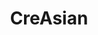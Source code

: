 ---
layout: place
title: "CreAsian"
permalink: /california/morgan-hill/creasian.html
stateAbbr: CA
stateName: California
cityName: Morgan Hill
seo:
  name: "CreAsian"
  type: Restaurant
  links: https://www.creasiansushi.com/home
description: "CreAsian serves delicious sushi in Morgan Hill, California. Try fresh Japanese dishes for a great dining experience. "
place_id: ChIJfVoM2_EgjoAR-KaCQr5d7Ig
photos:
  - name: >-
      places/ChIJfVoM2_EgjoAR-KaCQr5d7Ig/photos/AeeoHcKq6ZxO5AVMoEI6YD7FICLsbT_FZ4FfL695SyJr6kbAGEJix_1CmqKRAODV8prFYtVDMVwhJL9xFuvt7UyRpki8ihHXsbReUuBi_Nne7QFvToTWgWVXuHxTZH11-nmMxXt6x28v-aXSFKIPIwJl04K-4inpJx32a1eX_DVuTg6QAs5a6LC7L9RrMeRSHZTT8BF_GQn1fpordeBF8nYicpWBflEzCYRMzuTAxJjbypDtGWVEfvT603pDWzsrQhboJqlorZUOIaTKFCZkyGPYNHAa1paVXtX_F3FruBSQXRZhx3tylE1hsINUc8W2ARFmDxjntgEWCdWd4YChYhlnpBj2aO5Qejrdx0xOuP_VO4wjJKGd-Xujybn5w8xG9sEzH-mE1X4BPnQdHJfkYeEYQw8lo_U6e7HjHkv-ZNbNh-QsKwcx
    widthPx: 4080
    heightPx: 3072
    authorAttributions:
      - displayName: Michael brady
        uri: https://maps.google.com/maps/contrib/107210027836005232362
        photoUri: >-
          https://lh3.googleusercontent.com/a-/ALV-UjVWck9ysPw2tSuqTUhgPkFZg2Ba13Vd7cl1P_q4v1UcAlRGHpqw3g=s100-p-k-no-mo
    flagContentUri: >-
      https://www.google.com/local/imagery/report/?cb_client=maps_api_places.places_api&image_key=!1e10!2sCIHM0ogKEICAgICThrSTpwE&hl=en-US
    googleMapsUri: >-
      https://www.google.com/maps/place//data=!3m4!1e2!3m2!1sCIHM0ogKEICAgICThrSTpwE!2e10!4m2!3m1!1s0x808e20f1db0c5a7d:0x88ec5dbe4282a6f8
  - name: >-
      places/ChIJfVoM2_EgjoAR-KaCQr5d7Ig/photos/AeeoHcIYfkAI5E7TX6a_wJsjVgkKE_Fl_Wd4mW5lobUGk1K85qP6BmjSkme50GkutZj5iW4N6AbE8nEuKovRMcMwmfLcMnzO4PQSJu4S3QuBXEtKwF2Y8pajiofYU8TTPv6qCOy_oaX4HEWIfQEh9wanJGXhAsYAyItk8yYj3lnAFSqzxsabwmMGzpgh3dPqsNBpPOLA_hbQseQ0S8szZcoRCNnmu1xw-6v6LW4H4S-LvULVcvpJGrwOa4E6b_bu9y_XwWBnuu0zBaglt5UxprHg2NxX0eweR2eoPbRwImSnYhZ-ng
    widthPx: 1284
    heightPx: 975
    authorAttributions:
      - displayName: CreAsian
        uri: https://maps.google.com/maps/contrib/103327661381179485839
        photoUri: >-
          https://lh3.googleusercontent.com/a/ACg8ocKHtlweZmR-0R9ef93CHzVNEmHS-wlwngDEA4eLW0eArxE7jQ=s100-p-k-no-mo
    flagContentUri: >-
      https://www.google.com/local/imagery/report/?cb_client=maps_api_places.places_api&image_key=!1e10!2sAF1QipNLwfuV8wyUz8Adot7pJOIpFFoZ-cwiTQAvVK7e&hl=en-US
    googleMapsUri: >-
      https://www.google.com/maps/place//data=!3m4!1e2!3m2!1sAF1QipNLwfuV8wyUz8Adot7pJOIpFFoZ-cwiTQAvVK7e!2e10!4m2!3m1!1s0x808e20f1db0c5a7d:0x88ec5dbe4282a6f8
  - name: >-
      places/ChIJfVoM2_EgjoAR-KaCQr5d7Ig/photos/AeeoHcLJdnz3AFnJe0f3_iaTmqpM9NdoB2f_qChp5uYq1AfqrCwXeju-MRJbXTNgHdnCbq1UBQe4qwYWQz0daOQjww9BTDQECOxZeB7TFXvGKRebL-aDNg1pVQAfrTy1cOfEk59mO_5zO2dOiaQSDDy4InRJiXpCkaD_vhl6PAFkoOkbVwgc80yeBobzTpRDj-tB0qb0xLKbm6SfetvaukGHLY1EwgVhN05THqv3_-N2zsbXK_fd8c04VHfA5MIere-l52BrvqL6G8Se94ANbTmAezWX0H6G8efS-k7UvKADCDhG8w
    widthPx: 4800
    heightPx: 3850
    authorAttributions:
      - displayName: CreAsian
        uri: https://maps.google.com/maps/contrib/103327661381179485839
        photoUri: >-
          https://lh3.googleusercontent.com/a/ACg8ocKHtlweZmR-0R9ef93CHzVNEmHS-wlwngDEA4eLW0eArxE7jQ=s100-p-k-no-mo
    flagContentUri: >-
      https://www.google.com/local/imagery/report/?cb_client=maps_api_places.places_api&image_key=!1e10!2sAF1QipOAaDa8DPtXUD-Zh_uIsXEOE2UihNCeoWD0V6ZJ&hl=en-US
    googleMapsUri: >-
      https://www.google.com/maps/place//data=!3m4!1e2!3m2!1sAF1QipOAaDa8DPtXUD-Zh_uIsXEOE2UihNCeoWD0V6ZJ!2e10!4m2!3m1!1s0x808e20f1db0c5a7d:0x88ec5dbe4282a6f8
  - name: >-
      places/ChIJfVoM2_EgjoAR-KaCQr5d7Ig/photos/AeeoHcJsUrSOnZaZ5aqvVJECiWOFfuOKB02tFSdMvRcXp69Iux2it5Oy3ovIM2h_6pMjApKTjDuThnJJSfHi3cy6ueTF2yBFthGqDbCP1buJDKjSCHyq7jimG4QNKqZ8UUN4KAv4xk20H9yKfWTPUI1IbGOPAsJevpBg8UR5vH4UUsBh0NHvo3sPE1KPQfj8HmawvpS26bAtpcRpwsHyQ3gmm1bXajM9z-N7WW_SUIW5rcBhP4f4jNZmCDpXPGQAi81IeZ1cNpcSwk4p_3i5j2rcU7LfYyiwmjIGNSECBKpt91V-4g
    widthPx: 2387
    heightPx: 2240
    authorAttributions:
      - displayName: CreAsian
        uri: https://maps.google.com/maps/contrib/103327661381179485839
        photoUri: >-
          https://lh3.googleusercontent.com/a/ACg8ocKHtlweZmR-0R9ef93CHzVNEmHS-wlwngDEA4eLW0eArxE7jQ=s100-p-k-no-mo
    flagContentUri: >-
      https://www.google.com/local/imagery/report/?cb_client=maps_api_places.places_api&image_key=!1e10!2sAF1QipMaFtbHhdSd33t_JwQhanS_88M1ElTq03ECAzpI&hl=en-US
    googleMapsUri: >-
      https://www.google.com/maps/place//data=!3m4!1e2!3m2!1sAF1QipMaFtbHhdSd33t_JwQhanS_88M1ElTq03ECAzpI!2e10!4m2!3m1!1s0x808e20f1db0c5a7d:0x88ec5dbe4282a6f8
  - name: >-
      places/ChIJfVoM2_EgjoAR-KaCQr5d7Ig/photos/AeeoHcK8GFobcsAhxaqlmfxCl5dCGKk3i6XH2F8piuQ0xCL4LKu4RDEkUQmTCnxU_1yXyGOXbg5fbQXxM60moJmCoRDKJKkqmREeXN8EpvSvMsTZAtqMwyDTRP6FTQFahAXxmIUleXe35dia4wq_xQylcP-r1uQ7U-qkt65ZJsVmoo2k-uiB4t-J873CArWs3mJLVeMO_1NBlzZ-I_l77cfUyLdvw2UoNYtD5Cqlw-h5EojrS1CfRLOfxKqzmmOx7pcNg1YbsWLbLc7CpA7i2YqqmXvO_3_dce3HwVPkUTwht8aOag
    widthPx: 1680
    heightPx: 1120
    authorAttributions:
      - displayName: CreAsian
        uri: https://maps.google.com/maps/contrib/103327661381179485839
        photoUri: >-
          https://lh3.googleusercontent.com/a/ACg8ocKHtlweZmR-0R9ef93CHzVNEmHS-wlwngDEA4eLW0eArxE7jQ=s100-p-k-no-mo
    flagContentUri: >-
      https://www.google.com/local/imagery/report/?cb_client=maps_api_places.places_api&image_key=!1e10!2sAF1QipNidaV_4Rp1JvJq0aFoNwiuTUcKQFhRld8qRZfU&hl=en-US
    googleMapsUri: >-
      https://www.google.com/maps/place//data=!3m4!1e2!3m2!1sAF1QipNidaV_4Rp1JvJq0aFoNwiuTUcKQFhRld8qRZfU!2e10!4m2!3m1!1s0x808e20f1db0c5a7d:0x88ec5dbe4282a6f8
  - name: >-
      places/ChIJfVoM2_EgjoAR-KaCQr5d7Ig/photos/AeeoHcJ55eBXwFG4bY_b7cl9Hspb0UBzOak1S61wG2rFCaPSgB3Molx263wLBggC_5h8O7PxZzo5OxGg2Oe07qlZ9zD9QczRNHAMhxf6WOl7My0jDj_YjlL7PwPAj7wpJ8Ig0_UQ376yqFvQKzNG4eFQeGUDr9w1Ve7O72mm-KW0RBLEZ3fKFqEuxrvftZWDVCSXhCHMxvl2UKjGoZH1NZfkRGSg6e1lf8awKDUnrytfTbC2NgVF5Xdq6UFXtut2Gpe_daiG9e0Na-9iCVoOnlxB8AtgHT2haE9uzzbOf9Q3joZmSzXtwTYWIcepnSQFAJaWz8INKgW-8Gwy18Va99kbgWscKpqu30IxZn6AftB0px3svjLeqE-dl9f4a0Fo_132f5NmEObc8bqA9K0hL1Z2xMYadomJ9My08CT71YkadiE
    widthPx: 4032
    heightPx: 2268
    authorAttributions:
      - displayName: Anastasiia Velychko
        uri: https://maps.google.com/maps/contrib/109113038718808071763
        photoUri: >-
          https://lh3.googleusercontent.com/a/ACg8ocKyzfdlpP6LsKJhLR3R0xsY9zynWjzxERBpvryDdk-3r8yanQ=s100-p-k-no-mo
    flagContentUri: >-
      https://www.google.com/local/imagery/report/?cb_client=maps_api_places.places_api&image_key=!1e10!2sCIHM0ogKEICAgICzo9fFTw&hl=en-US
    googleMapsUri: >-
      https://www.google.com/maps/place//data=!3m4!1e2!3m2!1sCIHM0ogKEICAgICzo9fFTw!2e10!4m2!3m1!1s0x808e20f1db0c5a7d:0x88ec5dbe4282a6f8
  - name: >-
      places/ChIJfVoM2_EgjoAR-KaCQr5d7Ig/photos/AeeoHcIV-qV1WFPP7zQ9vSCoiubv9t-v9D4ZrZQfpeOGBh7cw3p4XBrhLD1Hs2ZtETtDvVM-BYR5ytXWHil4-M6X-h3uJjHeVvA_MtSjKj71nsjAkBZ3znlPOFW-p0nXyZAKznHmECV2Mxv45s_bj_N-k1Pz0VZqdgNIEbXt1ir_RnSvKht1iR1dFTHMs7_eELdI94S9jmVWKIKxQQmcYpfpGOKujJPOlSrA3o8CJIa-_-H51Myp1AEzMuagyo10_B_WJZQxZJLSpgHDGsK1R4toBH9_d5qJRN_va_kVkZOa-A135w
    widthPx: 1284
    heightPx: 1228
    authorAttributions:
      - displayName: CreAsian
        uri: https://maps.google.com/maps/contrib/103327661381179485839
        photoUri: >-
          https://lh3.googleusercontent.com/a/ACg8ocKHtlweZmR-0R9ef93CHzVNEmHS-wlwngDEA4eLW0eArxE7jQ=s100-p-k-no-mo
    flagContentUri: >-
      https://www.google.com/local/imagery/report/?cb_client=maps_api_places.places_api&image_key=!1e10!2sAF1QipNyfOGh1JPU1Umpd-dMlv-ie9Xpob0-lnjWnQq5&hl=en-US
    googleMapsUri: >-
      https://www.google.com/maps/place//data=!3m4!1e2!3m2!1sAF1QipNyfOGh1JPU1Umpd-dMlv-ie9Xpob0-lnjWnQq5!2e10!4m2!3m1!1s0x808e20f1db0c5a7d:0x88ec5dbe4282a6f8
  - name: >-
      places/ChIJfVoM2_EgjoAR-KaCQr5d7Ig/photos/AeeoHcL6uq9u_qxd3OEe2qnYJtDUI9nR0AUYMzaTz9SWtgXJZQyMvzQ0-mjPRkuU0nz0VnItLxfcmwRBcxg8BlxeFar7CAcKPxLQ6w-eHZupNbTzDzlYgAy7tmdDNpTkp-HIjnwLbBqm-XFApgkHHAuYgIuz2_mGZUO3kGrkblcqN-aKY7i8cp9CdfvtjTgZfByA5xurqO9UsuA3raPRzX_L58pXM4rdqESQgdW7Y4v0kIGXRIAnVQFLhohHCZX3cGGbSQK7uhu00huwdBxMZQnmGtY5OPDVEjNhCqVtfAdj85IwZQ
    widthPx: 4800
    heightPx: 3303
    authorAttributions:
      - displayName: CreAsian
        uri: https://maps.google.com/maps/contrib/103327661381179485839
        photoUri: >-
          https://lh3.googleusercontent.com/a/ACg8ocKHtlweZmR-0R9ef93CHzVNEmHS-wlwngDEA4eLW0eArxE7jQ=s100-p-k-no-mo
    flagContentUri: >-
      https://www.google.com/local/imagery/report/?cb_client=maps_api_places.places_api&image_key=!1e10!2sAF1QipM7pMzn4pEMbrRQiOvEB4YUlht47xzYORVC3ffL&hl=en-US
    googleMapsUri: >-
      https://www.google.com/maps/place//data=!3m4!1e2!3m2!1sAF1QipM7pMzn4pEMbrRQiOvEB4YUlht47xzYORVC3ffL!2e10!4m2!3m1!1s0x808e20f1db0c5a7d:0x88ec5dbe4282a6f8
  - name: >-
      places/ChIJfVoM2_EgjoAR-KaCQr5d7Ig/photos/AeeoHcJYdWEPBvZ4DJRCvt9gGEZB2E52wCAgxQCFwVahb89x7GxD_tcg8kytBhcPe4rmoNhoqCzAIIllud_j7wuOMKVALYtwPX4f3bq3g1O3bRb_DzfSl5e-XYv5NaIF-KILgA7oQqkw0Gg7MUJ-tCmWP3YRCS_rnaUQ5345KMAXFxNf-ZENuWzFfZ308WSAsbiu0Jp0XEF4fItS0CFpNNRQQLr3LNE5gNDNBmR8day9fWK5aaVcbG2e5eeHFuSWcBbocj-x7RJCSICFCf40jEsz1GM-9nYWktuC154KiLDHe5y6H6f3t8Ikp8G75IFHI1iRjc4LEEwe8fmjlDHfieePETPO8zXYueTI_tF7U5dsEfJ3xp0PXyXhAWaPchcJ7EK03JkO1hXrE5WAF414HZiDOp1HpAaQ8PE8mG5QzGMjyORjL6b8
    widthPx: 4080
    heightPx: 3072
    authorAttributions:
      - displayName: Dmitri Molchanov
        uri: https://maps.google.com/maps/contrib/104910417903462971346
        photoUri: >-
          https://lh3.googleusercontent.com/a-/ALV-UjVLiuc_S2G5PlFBn9tKukr3meQT2oyQE-KFXzMSvRPAe4S80w1f=s100-p-k-no-mo
    flagContentUri: >-
      https://www.google.com/local/imagery/report/?cb_client=maps_api_places.places_api&image_key=!1e10!2sCIHM0ogKEICAgIDzkrmnzAE&hl=en-US
    googleMapsUri: >-
      https://www.google.com/maps/place//data=!3m4!1e2!3m2!1sCIHM0ogKEICAgIDzkrmnzAE!2e10!4m2!3m1!1s0x808e20f1db0c5a7d:0x88ec5dbe4282a6f8
  - name: >-
      places/ChIJfVoM2_EgjoAR-KaCQr5d7Ig/photos/AeeoHcJIVWAX-Y-GfoxOUDvOpbN3898Nt_2qI3oVuGsMFbsceLRyOuOwyrqtYkj7TiTj3M7pXhN_nMmia3SXklXXTQAwz4Tti_I170xb26QNH1mjU0BRf4w51h4s4hvcuJ9s6C7hCR0_Ll6zdS2JunJfYA3XOjwq2sWXZ0FUnG72enbgVTyoIM8W-ONueCY1AO7M47Znfo1PSAneWcD1YAnb88UNVMDzzY1elbqtOG5176SppKE-A-AJz9iUQwzhbd04TLVWjEDUYMfuFuqJoRwMWdK59N64rzs3D1KOT9Lw_vMDPcI5O4yhQ2W0O9i6aYQk2I29P9rMEZasEbsOlCq2m4If4susrGZpzXUMLnebFxkeinRRs0554zfh-LgcfshyYjgMe9I4aXJX7WipErT8JxzW37YjIvwwDfd34nKKSu2Bsw
    widthPx: 3024
    heightPx: 4032
    authorAttributions:
      - displayName: Tom Martinez Jr.
        uri: https://maps.google.com/maps/contrib/113827475102529845770
        photoUri: >-
          https://lh3.googleusercontent.com/a-/ALV-UjXWwWb6ymufOeBTJcmmG8X1okCqUOp33OvOJ_5OtecwJCu_J0h2=s100-p-k-no-mo
    flagContentUri: >-
      https://www.google.com/local/imagery/report/?cb_client=maps_api_places.places_api&image_key=!1e10!2sCIHM0ogKEICAgIC19Mveag&hl=en-US
    googleMapsUri: >-
      https://www.google.com/maps/place//data=!3m4!1e2!3m2!1sCIHM0ogKEICAgIC19Mveag!2e10!4m2!3m1!1s0x808e20f1db0c5a7d:0x88ec5dbe4282a6f8
address: 207 W Main Ave, Morgan Hill, CA 95037, USA
street: 207 W Main Ave
city: Morgan Hill
state: CA
zip: '95037'
country: USA
neighborhood: null
latitude: '37.128151'
longitude: '-121.658646'
accessibility_options:
  wheelchairAccessibleParking: true
  wheelchairAccessibleEntrance: true
  wheelchairAccessibleRestroom: true
  wheelchairAccessibleSeating: true
business_status: OPERATIONAL
name: CreAsian
google_maps_links:
  directionsUri: >-
    https://www.google.com/maps/dir//''/data=!4m7!4m6!1m1!4e2!1m2!1m1!1s0x808e20f1db0c5a7d:0x88ec5dbe4282a6f8!3e0
  placeUri: https://maps.google.com/?cid=9866363955402942200
  writeAReviewUri: >-
    https://www.google.com/maps/place//data=!4m3!3m2!1s0x808e20f1db0c5a7d:0x88ec5dbe4282a6f8!12e1
  reviewsUri: >-
    https://www.google.com/maps/place//data=!4m4!3m3!1s0x808e20f1db0c5a7d:0x88ec5dbe4282a6f8!9m1!1b1
  photosUri: >-
    https://www.google.com/maps/place//data=!4m3!3m2!1s0x808e20f1db0c5a7d:0x88ec5dbe4282a6f8!10e5
primary_type: Japanese Restaurant
opening_hours:
  regular: null
  current: null
secondary_opening_hours:
  regular:
    weekdayDescriptions: null
    type: null
  current:
    weekdayDescriptions: null
    type: null
phone: (408) 782-2505
price_level: PRICE_LEVEL_MODERATE
price_range: null
rating: '4.3'
rating_count: 298
website: https://www.creasiansushi.com/home
reviews: null
parking_options: null
payment_options: null
allow_dogs: null
curbside_pickup: null
delivery: null
dine_in: null
good_for_children: null
good_for_groups: null
good_for_sports: null
live_music: null
menu_for_children: null
outdoor_seating: null
reservable: null
restroom: null
serves_beer: null
serves_breakfast: null
serves_brunch: null
serves_cocktails: null
serves_coffee: null
serves_dinner: null
serves_dessert: null
serves_lunch: null
serves_vegetarian_food: null
serves_wine: null
takeout: null
summary: null

---